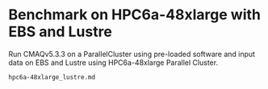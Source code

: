# Benchmark on HPC6a-48xlarge with EBS and Lustre

Run CMAQv5.3.3 on a ParallelCluster using pre-loaded software and input data on EBS and Lustre using HPC6a-48xlarge Parallel Cluster.

```{toctree}
hpc6a-48xlarge_lustre.md
